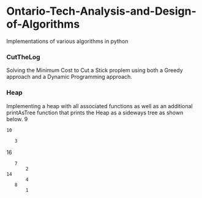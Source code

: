 # Ontario-Tech-Analysis-and-Design-of-Algorithms
 Implementations of various algorithms in python

### CutTheLog
Solving the Minimum Cost to Cut a Stick proplem using both a Greedy approach and a Dynamic Programming approach.

### Heap
Implementing a heap with all associated functions as well as an additional printAsTree function that prints the Heap as a sideways tree as shown below.
       9
      
    10
   
       3
      
16

       7
           2
    14
           4
       8
           1
